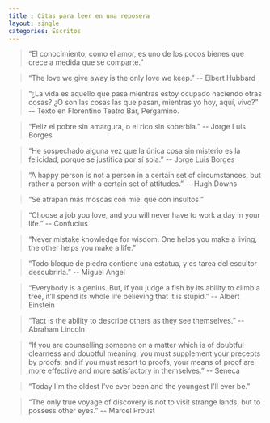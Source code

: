 ```yaml
---
title : Citas para leer en una reposera
layout: single
categories: Escritos
---
```


> “El conocimiento, como el amor, es uno de los pocos bienes que crece a medida que se comparte.”

> “The love we give away is the only love we keep.” -- Elbert Hubbard

> “¿La vida es aquello que pasa mientras estoy ocupado haciendo otras cosas? ¿O son las cosas las que pasan, mientras yo hoy, aquí, vivo?” -- Texto en Florentino Teatro Bar, Pergamino.

> “Feliz el pobre sin amargura, o el rico sin soberbia.” -- Jorge Luis Borges

> “He sospechado alguna vez que la única cosa sin misterio es la felicidad, porque se justifica por sí sola.” -- Jorge Luis Borges

> “A happy person is not a person in a certain set of circumstances, but rather a person with a certain set of attitudes.” -- Hugh Downs

> “Se atrapan más moscas con miel que con insultos.”

> “Choose a job you love, and you will never have to work a day in your life.” -- Confucius

> “Never mistake knowledge for wisdom. One helps you make a living, the other helps you make a life.”

> “Todo bloque de piedra contiene una estatua, y es tarea del escultor descubrirla.” -- Miguel Angel

> “Everybody is a genius. But, if you judge a fish by its ability to climb a tree, it’ll spend its whole life believing that it is stupid.” -- Albert Einstein

> “Tact is the ability to describe others as they see themselves.” -- Abraham Lincoln

> “If you are counselling someone on a matter which is of doubtful clearness and doubtful meaning, you must supplement your precepts by proofs; and if you must resort to proofs, your means of proof are more effective and more satisfactory in themselves.” -- Seneca

> “Today I'm the oldest I've ever been and the youngest I'll ever be.”

> “The only true voyage of discovery is not to visit strange lands, but to possess other eyes.” -- Marcel Proust
